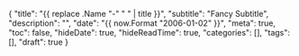 {
  "title": "{{ replace .Name "-" " " | title }}",
  "subtitle": "Fancy Subtitle",
  "description": "",
  "date": "{{ now.Format "2006-01-02" }}",
  "meta": true,
  "toc": false,
  "hideDate": true,
  "hideReadTime": true,
  "categories": [],
  "tags": [],
  "draft": true
}

<!--more-->
